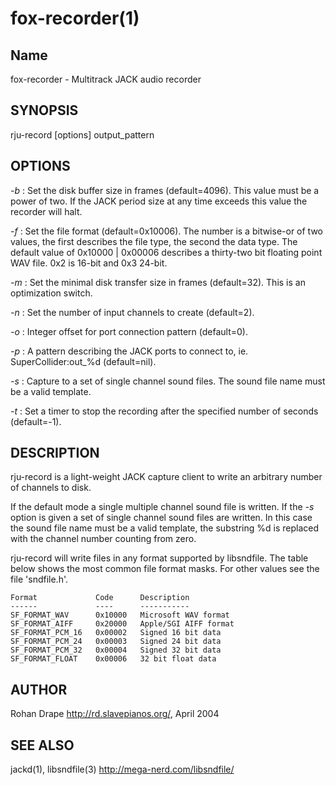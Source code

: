 fox-recorder(1)
=============

Name
----
fox-recorder - Multitrack JACK audio recorder

SYNOPSIS
--------
rju-record [options] output_pattern

OPTIONS
-------
*-b*
:   Set the disk buffer size in frames (default=4096).  This value
    must be a power of two.  If the JACK period size at any time
    exceeds this value the recorder will halt.

*-f*
:   Set the file format (default=0x10006).  The number is a bitwise-or
    of two values, the first describes the file type, the second
    the data type.  The default value of 0x10000 | 0x00006 describes a
    thirty-two bit floating point WAV file.  0x2 is 16-bit and 0x3 24-bit.

*-m*
:   Set the minimal disk transfer size in frames (default=32).  This
    is an optimization switch.

*-n*
:   Set the number of input channels to create (default=2).

*-o*
:   Integer offset for port connection pattern (default=0).

*-p*
:   A pattern describing the JACK ports to connect to,
    ie. SuperCollider:out_%d (default=nil).

*-s*
:   Capture to a set of single channel sound files.  The sound file
    name must be a valid template.

*-t*
:   Set a timer to stop the recording after the specified number of
    seconds (default=-1).

DESCRIPTION
-----------
rju-record is a light-weight JACK capture client to write an
arbitrary number of channels to disk.

If the default mode a single multiple channel sound file is written.
If the *-s* option is given a set of single channel sound files are
written.  In this case the sound file name must be a valid template,
the substring %d is replaced with the channel number counting from
zero.

rju-record will write files in any format supported by libsndfile.
The table below shows the most common file format masks.  For other
values see the file 'sndfile.h'.

    Format             Code      Description
    ------             ----      -----------
    SF_FORMAT_WAV      0x10000   Microsoft WAV format
    SF_FORMAT_AIFF     0x20000   Apple/SGI AIFF format
    SF_FORMAT_PCM_16   0x00002   Signed 16 bit data
    SF_FORMAT_PCM_24   0x00003   Signed 24 bit data
    SF_FORMAT_PCM_32   0x00004   Signed 32 bit data
    SF_FORMAT_FLOAT    0x00006   32 bit float data

AUTHOR
------
Rohan Drape <http://rd.slavepianos.org/>, April 2004

SEE ALSO
--------
jackd(1), libsndfile(3) <http://mega-nerd.com/libsndfile/>
